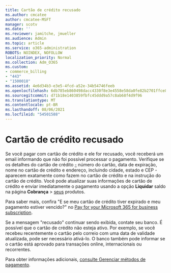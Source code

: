 ```yaml
---
title: Cartão de crédito recusado
ms.author: cmcatee
author: cmcatee-MSFT
manager: scotv
ms.date: ''
ms.reviewer: jamitche, jmueller
ms.audience: Admin
ms.topic: article
ms.service: o365-administration
ROBOTS: NOINDEX, NOFOLLOW
localization_priority: Normal
ms.collection: Adm_O365
ms.custom:
- commerce_billing
- "443"
- "1500018"
ms.assetid: 4e6d34b3-e3e5-4fcd-a52e-34b54746feeb
ms.openlocfilehash: 6db785eb860498dacc4330f8e3e4558e58da0fe82b2701ffce8abe615678275a
ms.sourcegitcommit: d71b18e1403859fbfc45ddd9a57c8ab68f4d9f96
ms.translationtype: MT
ms.contentlocale: pt-BR
ms.lasthandoff: 08/06/2021
ms.locfileid: "54501588"
---
```

# <a name="declined-credit-card"></a>Cartão de crédito recusado

Se você pagar com cartão de crédito e ele for recusado, você receberá um email informando que não foi possível processar o pagamento. Verifique se os detalhes do cartão de crédito [-](https://go.microsoft.com/fwlink/p/?linkid=842054) número do cartão, data de expiração, nome no cartão de crédito e endereço, incluindo cidade, estado e CEP - aparecem exatamente como fazem no cartão de crédito e na instrução do cartão de crédito. Você pode atualizar suas informações de cartão de crédito e enviar imediatamente o pagamento usando a opção **Liquidar** saldo na página **Cobrança**  >  [seus](https://go.microsoft.com/fwlink/p/?linkid=842054) produtos.

Para saber mais, confira "E se meu cartão de crédito tiver expirado e meu pagamento estiver vencido?" no [Pay for your Microsoft 365 for business subscription](/microsoft-365/commerce/billing-and-payments/pay-for-your-subscription#what-if-my-credit-card-was-declined-and-my-payment-is-past-due).
  
Se a mensagem "recusado" continuar sendo exibida, contate seu banco. É possível que o cartão de crédito não esteja ativo. Por exemplo, se você recebeu recentemente o cartão pelo correio com uma data de validade atualizada, pode ser necessário ativá-lo. O banco também pode informar se o cartão está aprovado para transações online, internacionais ou recorrentes.  
  
Para obter informações adicionais, [consulte Gerenciar métodos de pagamento](/microsoft-365/commerce/billing-and-payments/manage-payment-methods).